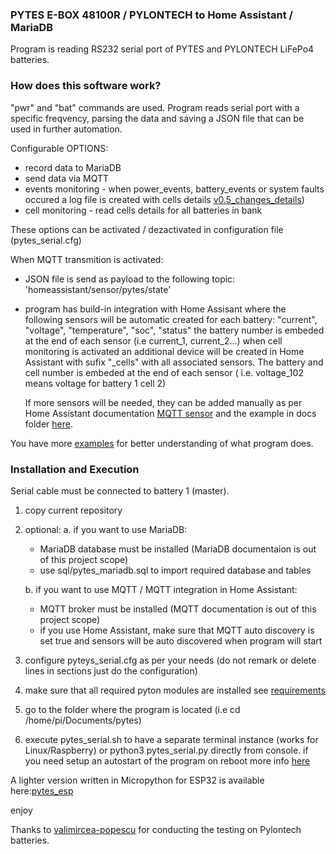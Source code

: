 ### PYTES E-BOX 48100R / PYLONTECH to Home Assistant / MariaDB 
Program is reading RS232 serial port of PYTES and PYLONTECH LiFePo4 batteries.

### How does this software work?
 "pwr" and "bat" commands are used.
Program reads serial port with a specific freqvency, parsing the data and saving a JSON file that can be used in further automation. 

Configurable OPTIONS:
- record data to MariaDB
- send data via MQTT
- events monitoring - when power_events, battery_events or system faults occured a log file is created with cells details  [v0.5_changes_details](/docs/v0.5_changes_details.txt))
- cell monitoring - read cells details for all batteries in bank

These options can be activated / dezactivated in configuration file (pytes_serial.cfg)

When MQTT transmition is activated:
- JSON file is send as payload to the following topic: 'homeassistant/sensor/pytes/state'
- program has build-in integration with Home Assisant where the following sensors will be automatic created for each battery:
  "current", "voltage", "temperature", "soc", "status"
   the battery number is embeded at the end of each sensor (i.e current_1, current_2...)
   when cell monitoring is activated an additional device will be created in Home Assistant with sufix "_cells" with all associated sensors. The battery and cell number is embeded at the end of each sensor ( i.e. voltage_102 means voltage for battery 1 cell 2)
  
  If more sensors will be needed, they can be added manually as per Home Assistant documentation [MQTT sensor](https://www.home-assistant.io/integrations/sensor.mqtt/)
  and the example in docs folder [here](/docs/home_assistant_add_sensor.txt).

You have more [examples](/examples) for better understanding of what program does.

### Installation and Execution
Serial cable must be connected to battery 1 (master).
1. copy current repository 
2. optional:
   a. if you want to use MariaDB:
      - MariaDB database must be installed (MariaDB documentaion is out of this project scope)
      - use sql/pytes_mariadb.sql to import required database and tables
      
   b. if you want to use MQTT / MQTT integration in Home Assistant:
    - MQTT broker must be installed (MQTT documentation is out of this project scope)
    - if you use Home Assistant, make sure that MQTT auto discovery is set true and sensors will be auto discovered when program will start

3. configure pyteys_serial.cfg as per your needs (do not remark or delete lines in sections just do the configuration)
4. make sure that all required pyton modules are installed see [requirements](/REQUIREMENTS.md)
5. go to the folder where the program is located (i.e cd /home/pi/Documents/pytes)
6. execute pytes_serial.sh to have a separate terminal instance (works for Linux/Raspberry) or python3 pytes_serial.py directly from console.
   if you need setup an autostart of the program on reboot more info [here](/examples/setup_autostart.txt) 

A lighter version written in Micropython for ESP32 is available here:[pytes_esp](https://github.com/chinezbrun/pytes_esp)

enjoy

Thanks to [valimircea-popescu](https://github.com/valimircea-popescu) for conducting the testing on Pylontech batteries.
